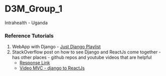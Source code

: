 # D3M_Group_1
Intrahealth - Uganda

### Reference Tutorials
1. WebApp with Django - [Just Django Playlist](https://www.youtube.com/watch?v=FNQxxpM1yOs&list=PLQVvvaa0QuDeA05ZouE4OzDYLHY-XH-Nd)
2. StackOverflow post on how to see Django and ReactJs come together - has other places - github repos and youtube videos that are helpful
   * [Response Link](https://stackoverflow.com/questions/41867055/how-to-get-django-and-reactjs-to-work-together)
   * [Video MVC - django to ReactJs](https://www.youtube.com/watch?v=UOALxHtGMDM)
   
